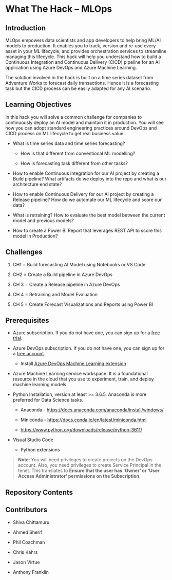 # What The Hack – MLOps

## Introduction

MLOps empowers data scientists and app developers to help bring ML/AI models to
production. It enables you to track, version and re-use every asset in your ML
lifecycle, and provides orchestration services to streamline managing this
lifecycle. This hack will help you understand how to build a Continuous
Integration and Continuous Delivery (CICD) pipeline for an AI application using
Azure DevOps and Azure Machine Learning.

The solution involved in the hack is built on a time series dataset from
Adventure Works to forecast daily transactions. Hence it is a forecasting task
but the CICD process can be easily adapted for any AI scenario.

## Learning Objectives

In this hack you will solve a common challenge for companies to continuously
deploy an AI model and maintain it in production. You will see how you can adopt
standard engineering practices around DevOps and CICD process on ML lifecycle to
get real business value.

-   What is time series data and time series forecasting?

    -   How is that different from conventional ML modelling?

    -   How is forecasting task different from other tasks?

-   How to enable Continuous Integration for our AI project by creating a Build
    pipeline? What artifacts do we deploy into the repo and what is our
    architecture end state?

-   How to enable Continuous Delivery for our AI project by creating a Release
    pipeline? How do we automate our ML lifecycle and score our data?

-   What is retraining? How to evaluate the best model between the current model
    and previous models?

-   How to create a Power BI Report that leverages REST API to score this model
    in Production?

## Challenges

1.  CH1 = Build forecasting AI Model using Notebooks or VS Code

2.  CH2 = Create a Build pipeline in Azure DevOps

3.  CH 3 = Create a Release pipeline in Azure DevOps

4.  CH 4 = Retraining and Model Evaluation

5.  CH 5 = Create Forecast Visualizations and Reports using Power BI

## Prerequisites

-   Azure subscription. If you do not have one, you can sign up for a [free
    trial](https://azure.microsoft.com/en-us/free/).

-   Azure DevOps subscription. If you do not have one, you can sign up for a
    [free account](https://azure.microsoft.com/en-us/services/devops/).

    -   Install [Azure DevOps Machine Learning
        extension](https://marketplace.visualstudio.com/items?itemName=ms-air-aiagility.vss-services-azureml)

-   Azure Machine Learning service workspace. It is a foundational resource in
    the cloud that you use to experiment, train, and deploy machine learning
    models.

-   Python Installation, version at least \>= 3.6.5. Anaconda is more preferred
    for Data Science tasks.

    -   Anaconda - <https://docs.anaconda.com/anaconda/install/windows/>

    -   Miniconda - <https://docs.conda.io/en/latest/miniconda.html>

    -   <https://www.python.org/downloads/release/python-3611/>

-   Visual Studio Code

    -   Python extensions

>   **Note**: You will need privileges to create projects on the DevOps account.
>   Also, you need privileges to create Service Principal in the tenet. This
>   translates to **Ensure that the user has 'Owner' or 'User Access
>   Administrator' permissions on the Subscription**.

## Repository Contents

## Contributors

-   Shiva Chittamuru

-   Ahmed Sherif

-   Phil Coachman

-   Chris Kahrs

-   Jason Virtue

-   Anthony Franklin
